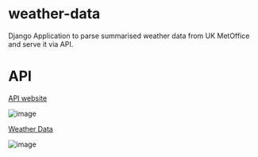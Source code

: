 # weather-data
Django Application to parse summarised weather data from UK MetOffice and serve it via API.
<br>
# API
[API website](https://sujeet123.pythonanywhere.com/)



![image](https://github.com/Sujeetdeore777/weather-data/assets/118282006/cf2350d9-517f-43b2-9359-cd1c71b873d4)



[Weather Data](https://sujeet123.pythonanywhere.com/WeatherDataShow)

![image](https://github.com/Sujeetdeore777/weather-data/assets/118282006/c2523717-e074-4606-8287-ad8f4ee24705)

